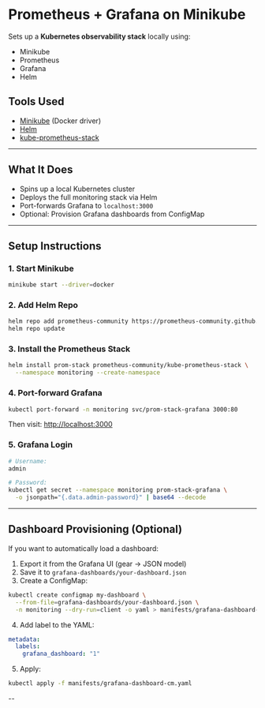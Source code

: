 # Prometheus + Grafana on Minikube

Sets up a **Kubernetes observability stack** locally using:
- Minikube
- Prometheus
- Grafana
- Helm

## Tools Used
- [Minikube](https://minikube.sigs.k8s.io/) (Docker driver)
- [Helm](https://helm.sh/)
- [kube-prometheus-stack](https://github.com/prometheus-community/helm-charts/tree/main/charts/kube-prometheus-stack)

---

## What It Does
- Spins up a local Kubernetes cluster
- Deploys the full monitoring stack via Helm
- Port-forwards Grafana to `localhost:3000`
- Optional: Provision Grafana dashboards from ConfigMap

---

## Setup Instructions

### 1. Start Minikube
```bash
minikube start --driver=docker
```

### 2. Add Helm Repo
```bash
helm repo add prometheus-community https://prometheus-community.github.io/helm-charts
helm repo update
```

### 3. Install the Prometheus Stack
```bash
helm install prom-stack prometheus-community/kube-prometheus-stack \
  --namespace monitoring --create-namespace
```

### 4. Port-forward Grafana
```bash
kubectl port-forward -n monitoring svc/prom-stack-grafana 3000:80
```
Then visit: [http://localhost:3000](http://localhost:3000)

### 5. Grafana Login
```bash
# Username:
admin

# Password:
kubectl get secret --namespace monitoring prom-stack-grafana \
  -o jsonpath="{.data.admin-password}" | base64 --decode
```

---

## Dashboard Provisioning (Optional)
If you want to automatically load a dashboard:

1. Export it from the Grafana UI (gear → JSON model)
2. Save it to `grafana-dashboards/your-dashboard.json`
3. Create a ConfigMap:

```bash
kubectl create configmap my-dashboard \
  --from-file=grafana-dashboards/your-dashboard.json \
  -n monitoring --dry-run=client -o yaml > manifests/grafana-dashboard-cm.yaml
```

4. Add label to the YAML:
```yaml
metadata:
  labels:
    grafana_dashboard: "1"
```

5. Apply:
```bash
kubectl apply -f manifests/grafana-dashboard-cm.yaml
```
--
